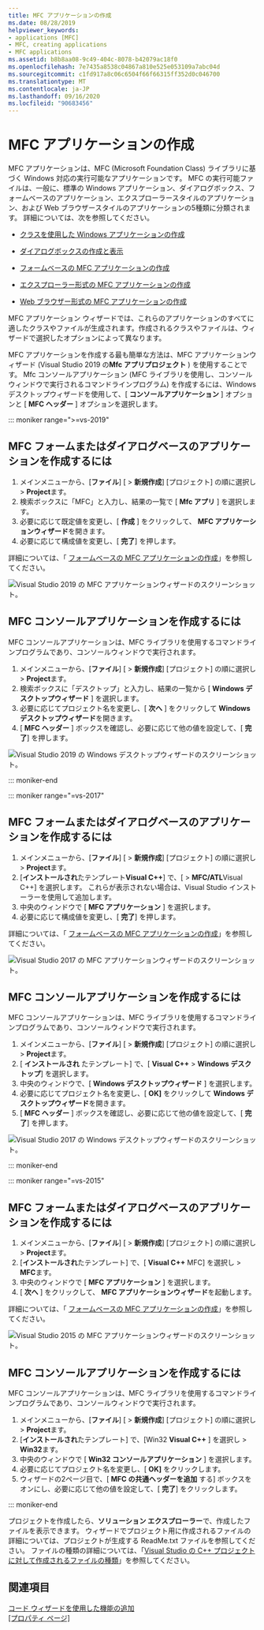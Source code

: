 ```yaml
---
title: MFC アプリケーションの作成
ms.date: 08/28/2019
helpviewer_keywords:
- applications [MFC]
- MFC, creating applications
- MFC applications
ms.assetid: b8b8aa08-9c49-404c-8078-b42079ac18f0
ms.openlocfilehash: 7e7435a8538c04867a810e525e053109a7abc04d
ms.sourcegitcommit: c1fd917a8c06c6504f66f66315ff352d0c046700
ms.translationtype: MT
ms.contentlocale: ja-JP
ms.lasthandoff: 09/16/2020
ms.locfileid: "90683456"
---
```

# <a name="creating-an-mfc-application"></a>MFC アプリケーションの作成

MFC アプリケーションは、MFC (Microsoft Foundation Class) ライブラリに基づく Windows 対応の実行可能なアプリケーションです。 MFC の実行可能ファイルは、一般に、標準の Windows アプリケーション、ダイアログボックス、フォームベースのアプリケーション、エクスプローラースタイルのアプリケーション、および Web ブラウザースタイルのアプリケーションの5種類に分類されます。 詳細については、次を参照してください。

- [クラスを使用した Windows アプリケーションの作成](../../mfc/using-the-classes-to-write-applications-for-windows.md)

- [ダイアログボックスの作成と表示](../../mfc/creating-and-displaying-dialog-boxes.md)

- [フォームベースの MFC アプリケーションの作成](../../mfc/reference/creating-a-forms-based-mfc-application.md)

- [エクスプローラー形式の MFC アプリケーションの作成](../../mfc/reference/creating-a-file-explorer-style-mfc-application.md)

- [Web ブラウザー形式の MFC アプリケーションの作成](../../mfc/reference/creating-a-web-browser-style-mfc-application.md)

MFC アプリケーション ウィザードでは、これらのアプリケーションのすべてに適したクラスやファイルが生成されます。作成されるクラスやファイルは、ウィザードで選択したオプションによって異なります。

MFC アプリケーションを作成する最も簡単な方法は、MFC アプリケーションウィザード (Visual Studio 2019 の**Mfc アプリプロジェクト** ) を使用することです。 Mfc コンソールアプリケーション (MFC ライブラリを使用し、コンソールウィンドウで実行されるコマンドラインプログラム) を作成するには、Windows デスクトップウィザードを使用して、[ **コンソールアプリケーション** ] オプションと [ **MFC ヘッダー** ] オプションを選択します。

::: moniker range=">=vs-2019"

## <a name="to-create-an-mfc-forms-or-dialog-based-application"></a>MFC フォームまたはダイアログベースのアプリケーションを作成するには

1. メインメニューから、[**ファイル**] [ > **新規作成**] [プロジェクト] の順に選択し > **Project**ます。
1. 検索ボックスに「MFC」と入力し、結果の一覧で [ **Mfc アプリ** ] を選択します。
1. 必要に応じて既定値を変更し、[ **作成** ] をクリックして、 **MFC アプリケーションウィザード**を開きます。
1. 必要に応じて構成値を変更し、[ **完了**] を押します。

詳細については、「 [フォームベースの MFC アプリケーションの作成](creating-a-forms-based-mfc-application.md)」を参照してください。

![Visual Studio 2019 の MFC アプリケーションウィザードのスクリーンショット。](media/mfc-app-wizard.png)

## <a name="to-create-an-mfc-console-application"></a>MFC コンソールアプリケーションを作成するには

MFC コンソールアプリケーションは、MFC ライブラリを使用するコマンドラインプログラムであり、コンソールウィンドウで実行されます。

1. メインメニューから、[**ファイル**] [ > **新規作成**] [プロジェクト] の順に選択し > **Project**ます。
1. 検索ボックスに「デスクトップ」と入力し、結果の一覧から [ **Windows デスクトップウィザード** ] を選択します。
1. 必要に応じてプロジェクト名を変更し、[ **次へ** ] をクリックして **Windows デスクトップウィザード**を開きます。
1. [ **MFC ヘッダー** ] ボックスを確認し、必要に応じて他の値を設定して、[ **完了**] を押します。

![Visual Studio 2019 の Windows デスクトップウィザードのスクリーンショット。](media/windows-desktop-wizard.png)

::: moniker-end

::: moniker range="=vs-2017"

## <a name="to-create-an-mfc-forms-or-dialog-based-application"></a>MFC フォームまたはダイアログベースのアプリケーションを作成するには

1. メインメニューから、[**ファイル**] [ > **新規作成**] [プロジェクト] の順に選択し > **Project**ます。
1. [**インストールされ**たテンプレート**Visual C++**] で、[  >  **MFC/ATL**Visual C++] を選択します。 これらが表示されない場合は、Visual Studio インストーラーを使用して追加します。
1. 中央のウィンドウで [ **MFC アプリケーション** ] を選択します。
1. 必要に応じて構成値を変更し、[ **完了**] を押します。

詳細については、「 [フォームベースの MFC アプリケーションの作成](creating-a-forms-based-mfc-application.md)」を参照してください。

![Visual Studio 2017 の MFC アプリケーションウィザードのスクリーンショット。](media/mfc-app-wizard.png)

## <a name="to-create-an-mfc-console-application"></a>MFC コンソールアプリケーションを作成するには

MFC コンソールアプリケーションは、MFC ライブラリを使用するコマンドラインプログラムであり、コンソールウィンドウで実行されます。

1. メインメニューから、[**ファイル**] [ > **新規作成**] [プロジェクト] の順に選択し > **Project**ます。
1. [ **インストールされ** たテンプレート] で、[ **Visual C++** > **Windows デスクトップ**] を選択します。
1. 中央のウィンドウで、[ **Windows デスクトップウィザード** ] を選択します。
1. 必要に応じてプロジェクト名を変更し、[ **OK]** をクリックして **Windows デスクトップウィザード**を開きます。
1. [ **MFC ヘッダー** ] ボックスを確認し、必要に応じて他の値を設定して、[ **完了**] を押します。

![Visual Studio 2017 の Windows デスクトップウィザードのスクリーンショット。](media/windows-desktop-wizard-2017.png)

::: moniker-end

::: moniker range="=vs-2015"

## <a name="to-create-an-mfc-forms-or-dialog-based-application"></a>MFC フォームまたはダイアログベースのアプリケーションを作成するには

1. メインメニューから、[**ファイル**] [ > **新規作成**] [プロジェクト] の順に選択し > **Project**ます。
1. [**インストールされ**たテンプレート] で、[ **Visual C++** MFC] を選択し > **MFC**ます。
1. 中央のウィンドウで [ **MFC アプリケーション** ] を選択します。
1. [ **次へ** ] をクリックして、 **MFC アプリケーションウィザード**を起動します。

詳細については、「 [フォームベースの MFC アプリケーションの作成](creating-a-forms-based-mfc-application.md)」を参照してください。

![Visual Studio 2015 の MFC アプリケーションウィザードのスクリーンショット。](media/mfc-app-wizard-2015.png)

## <a name="to-create-an-mfc-console-application"></a>MFC コンソールアプリケーションを作成するには

MFC コンソールアプリケーションは、MFC ライブラリを使用するコマンドラインプログラムであり、コンソールウィンドウで実行されます。

1. メインメニューから、[**ファイル**] [ > **新規作成**] [プロジェクト] の順に選択し > **Project**ます。
1. [**インストールされ**たテンプレート] で、[Win32 **Visual C++** ] を選択し > **Win32**ます。
1. 中央のウィンドウで [ **Win32 コンソールアプリケーション** ] を選択します。
1. 必要に応じてプロジェクト名を変更し、[ **OK]** をクリックします。
1. ウィザードの2ページ目で、[ **MFC の共通ヘッダーを追加** する] ボックスをオンにし、必要に応じて他の値を設定して、[ **完了**] をクリックします。

::: moniker-end

プロジェクトを作成したら、**ソリューション エクスプローラー**で、作成したファイルを表示できます。 ウィザードでプロジェクト用に作成されるファイルの詳細については、プロジェクトが生成する ReadMe.txt ファイルを参照してください。 ファイルの種類の詳細については、「[Visual Studio の C++ プロジェクトに対して作成されるファイルの種類](../../build/reference/file-types-created-for-visual-cpp-projects.md)」を参照してください。

## <a name="see-also"></a>関連項目

[コード ウィザードを使用した機能の追加](../../ide/adding-functionality-with-code-wizards-cpp.md)<br/>
[[プロパティ ページ]](../../build/reference/property-pages-visual-cpp.md)
